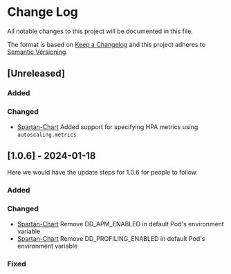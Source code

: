 
# Change Log
All notable changes to this project will be documented in this file.

The format is based on [Keep a Changelog](http://keepachangelog.com/)
and this project adheres to [Semantic Versioning](http://semver.org/).

## [Unreleased]

### Added

### Changed

- [Spartan-Chart](https://github.com/c0x12c/infra-helm/tree/master/charts/spartan) Added support for specifying HPA metrics using `autoscaling.metrics`

## [1.0.6] - 2024-01-18

Here we would have the update steps for 1.0.6 for people to follow.

### Added

### Changed

- [Spartan-Chart](https://github.com/c0x12c/infra-helm/tree/master/charts/spartan) Remove DD_APM_ENABLED in default Pod's environment variable
- [Spartan-Chart](https://github.com/c0x12c/infra-helm/tree/master/charts/spartan) Remove DD_PROFILING_ENABLED in default Pod's environment variable

### Fixed
